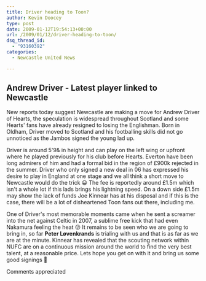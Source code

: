 ```yaml
---
title: Driver heading to Toon?
author: Kevin Doocey
type: post
date: 2009-01-12T19:54:13+00:00
url: /2009/01/12/driver-heading-to-toon/
dsq_thread_id:
  - "93160392"
categories:
  - Newcastle United News

---
```


## Andrew Driver - Latest player linked to Newcastle


New reports today suggest Newcastle are making a move for Andrew Driver of Hearts, the speculation is widespread throughout Scotland and some Hearts' fans have already resigned to losing the Englishman. Born in Oldham, Driver moved to Scotland and his footballing skills did not go unnoticed as the Jambos signed the young lad up.

Driver is around 5'9& in height and can play on the left wing or upfront where he played previously for his club before Hearts. Everton have been long admirers of him and had a formal bid in the region of £900k rejected in the summer. Driver who only signed a new deal in 06 has expressed his desire to play in England at one stage and we all think a short move to Newcastle would do the trick 😀 The fee is reportedly around £1.5m which isn't a whole lot if this lads brings his lightning speed. On a down side £1.5m may show the lack of funds Joe Kinnear has at his disposal and if this is the case, there will be a lot of disheartened Toon fans out there, including me.

One of Driver's most memorable moments came when he sent a screamer into the net against Celtic in 2007, a sublime free kick that had even Nakamura feeling the heat 😛 It remains to be seen who we are going to bring in, so far **Peter Løvenkrands** is trialing with us and that is as far as we are at the minute. Kinnear has revealed that the scouting network within NUFC are on a continuous mission around the world to find the very best talent, at a reasonable price. Lets hope you get on with it and bring us some good signings 🙂

Comments appreciated
